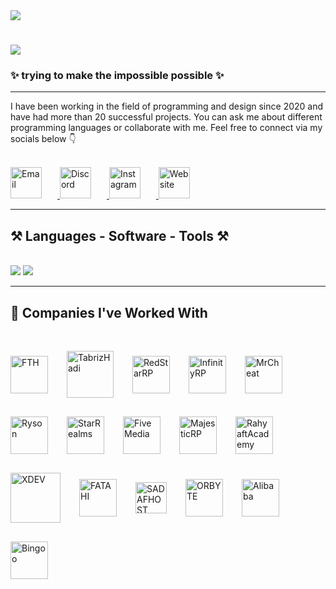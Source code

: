 <!-- GIF Intro -->
<img align="top" src="https://betanews.com/wp-content/uploads/2018/06/gifs-on-cli.gif" />

<!-- Typing title -->
<h1 align="left">
  <img src="https://readme-typing-svg.demolab.com?font=Press+Start+2P&pause=1000&color=BEE4FF&width=435&lines=Hi%2CIm+Zey4rox+;UI+and+UX+Developer;Welcome+to+my+GitHub." />
</h1>

<!-- Subtitle -->
<h3 align="left">✨ trying to make the impossible possible ✨</h3>

---

<!-- About Me -->
<div align="left">
I have been working in the field of programming and design since 2020 and have had more than 20 successful projects.  
You can ask me about different programming languages or collaborate with me.  
Feel free to connect via my socials below 👇
</div>

<br/>

<!-- Social Media Buttons (Custom Images) -->
<p align="left">
  <!-- Email -->
  <a href="mailto:zeyroxs@icloud.com" target="_blank">
    <img src="https://cdn.discordapp.com/attachments/1188763529772281917/1397642130943508561/SSAA.png?ex=6882772a&is=688125aa&hm=7c927392dbb94babd2c18a3bbb66459719dbaf8d00929de676b0fe43fcd63c85&" alt="Email" height="50" style="margin-right: 25px;" />
  </a>

  <!-- Discord -->
  <a href="https://discord.com/users/349709264098689025" target="_blank">
    <img src="https://cdn.discordapp.com/attachments/1188763529772281917/1397642131690094632/DDDA.png?ex=6882772b&is=688125ab&hm=a081ceb2b4c7d6eddbb4e3be4b285829440e077c1ad0c3e797d1e6b6940efd88&" alt="Discord" height="50" style="margin-right: 25px;" />
  </a>

  <!-- Instagram -->
  <a href="https://www.instagram.com/legendfatah/" target="_blank">
    <img src="https://cdn.discordapp.com/attachments/1188763529772281917/1397642131274731572/DDAA.png?ex=6882772b&is=688125ab&hm=176ca00f6423b6ef53ad2e50c85fa0a0ea113fa46ee815076dc174836eeed7ba&" alt="Instagram" height="50" style="margin-right: 25px;" />
  </a>

  <!-- Website -->
  <a href="https://zeyrox.top" target="_blank" title="ZEYROX.xyz">
    <img src="https://cdn.discordapp.com/attachments/1188763529772281917/1397641615060897914/ddddd.png?ex=688276af&is=6881252f&hm=3d7133357b726c9c887b0d6a01548e33ddc7304abea1d29444ff49bfae69afd6&" alt="Website" height="50" />
  </a>
</p>

---

<!-- Skills Section -->
<h2 align="left">⚒️ Languages - Software - Tools ⚒️</h2>
<br/>
<div align="left">
  <img src="https://skillicons.dev/icons?i=html,css,js,py,cs,cpp,php,react,lua" />
  <img src="https://skillicons.dev/icons?i=xd,ps,ai,ae,discord,github,vscode" />
</div>

---

<!-- Companies -->
<h2 align="left">🤝 Companies I've Worked With</h2>
<br/>
<div align="left">
  <p style="display: flex; flex-wrap: wrap; align-items: center; gap: 30px;">
    <img src="https://cdn.discordapp.com/attachments/1188763529772281917/1397653388409180402/FFFF.png?ex=688281a6&is=68813026&hm=620f916c2b909367eab8355d848dcc0a275cee6093d1ab43b4bd8c7fbad0873c&" alt="FTH" height="60" />
    <img src="https://cdn.discordapp.com/attachments/1188763529772281917/1397645694864461964/tabrizhadi.png?ex=68827a7c&is=688128fc&hm=67fdebcfebf0192df3fe7c60f8737d140d11cfbfb21bfd4801f13e50fddfac78&" alt="TabrizHadi" height="75" />
    <img src="https://cdn.discordapp.com/attachments/1188763529772281917/1397650793175453926/1676304055886.webp?ex=68827f3c&is=68812dbc&hm=5e910eb8f7e3471d8b71d74a509aa915afe2558f45fad51bd87632c1b81f58d4&" alt="RedStarRP" height="60" />
    <img src="https://cdn.discordapp.com/attachments/1188763529772281917/1397650821650583552/infinityrp.png?ex=68827f42&is=68812dc2&hm=41aeacc886f17b33cce78debf746ca966180cd3fad20628aaad4de921e70ae7f&" alt="InfinityRP" height="60" />
    <img src="https://cdn.discordapp.com/attachments/1188763529772281917/1397650866692952154/1111.png?ex=68827f4d&is=68812dcd&hm=0f3671f712ff5098fc23c2ae71e53b372cf31f555dcfaf8658825a3f060b24b1&" alt="MrCheat" height="60" />
    <img src="https://cdn.discordapp.com/attachments/1188763529772281917/1397650761021657108/sslogo.webp?ex=68827f34&is=68812db4&hm=5cd2afbe7ff4eeffc7805b5efbc4ec60ff0b343eeb091f182719fa811a788b40&" alt="Ryson" height="60" />
    <img src="https://cdn.discordapp.com/attachments/1188763529772281917/1397645961215344821/logo-psd12.png?ex=68851dbc&is=6883cc3c&hm=16a05e22e27d62d1affb1f15e93ec91f49ccb182900919fdbad4b2479a0acadb&" alt="StarRealms" height="60" />
    <img src="https://cdn.discordapp.com/attachments/1188763529772281917/1397645895004065802/FIVEEE.png?ex=68827aac&is=6881292c&hm=2a00425238ab13a9d717988d1c1df9af81b595af2cffce0e69d7ce2a428bbbf1&" alt="FiveMedia" height="60" />
    <img src="https://cdn.discordapp.com/attachments/1188763529772281917/1397645694382112778/majestic.png?ex=688c5dbc&is=688b0c3c&hm=3e126e8b2e9c3d92da51b4122ee5f9ac550cc4f1268efaf53d3a3e32187cced6&" alt="MajesticRP" height="60" />
    <img src="https://cdn.discordapp.com/attachments/1188763529772281917/1397645695317577738/rahyaft.png?ex=68827a7c&is=688128fc&hm=6d5c3a3cbdf9b2a68a8e223ad4afa5f6ce9b5ae85bd18a5578e120b9c2e44c03&" alt="RahyaftAcademy" height="60" />
    <img src="https://cdn.discordapp.com/attachments/1188763529772281917/1397653332578930820/1.png?ex=68828199&is=68813019&hm=ba78b8851146c245c0c98e2db5285ab30e8db75fd9607a030c8ba6684fff60cc&" alt="XDEV" height="80" />
        <img src="https://cdn.discordapp.com/attachments/1188763529772281917/1397656191777374238/fffa.png?ex=68828443&is=688132c3&hm=ff312597855836bedf7bd407e6498ac0ac982c5d5aef8bf31bd450caa93235c7&" alt="FATAHI" height="60" />
            <img src="https://media.discordapp.net/attachments/1188763529772281917/1397657229145935912/s-5.png?ex=6882853a&is=688133ba&hm=6fbc4a38feaddfc6dff950a158a87c65927677ae74499fcff816ddfa24c8ed90&=&format=webp&quality=lossless&width=1872&height=528" alt="SADAFHOST" height="50" />
               <img src="https://images-ext-1.discordapp.net/external/cuSyLFfyPgHtbTjMhlXA_r6R8PkDWd6RbZO3OQqat9A/%3Fimgf%3Dorg-f0f5893c73d91.png/https/biaupload.com/do.php?format=webp" alt="ORBYTE" height="60" />
       <img src="https://cdn.discordapp.com/attachments/1188763529772281917/1397830779995947048/all.png?ex=688326dc&is=6881d55c&hm=44b270e293024eb33013985db6a610bd0b072bc2627fde43929c16a8c238f14e&" alt="Alibaba" height="60" />
              <img src="https://cdn.discordapp.com/attachments/1188763529772281917/1397832169308815443/BingoLogo_Header_128x80_1x_1.webp?ex=68832827&is=6881d6a7&hm=7aaa2213bba5fdf1510305f825c4f847dbb5eaa2ab41f4f5849265c85d9c9689&" alt="Bingoo" height="60" />
 

  </p>
</div>
